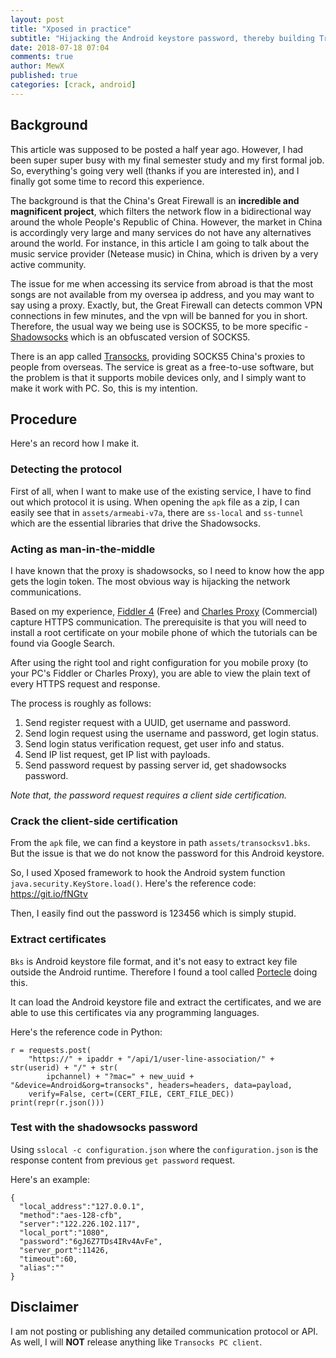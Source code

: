 ```yaml
---
layout: post
title: "Xposed in practice"
subtitle: "Hijacking the Android keystore password, thereby building Transocks PC client."
date: 2018-07-18 07:04
comments: true
author: MewX
published: true
categories: [crack, android]
---
```


## Background

This article was supposed to be posted a half year ago.
However, I had been super super busy with my final semester study and my first formal job.
So, everything's going very well (thanks if you are interested in),
and I finally got some time to record this experience.

The background is that the China's Great Firewall is an **incredible and magnificent project**,
which filters the network flow in a bidirectional way around the whole People's Republic of China.
However, the market in China is accordingly very large and many services do not have any alternatives around the world.
For instance, in this article I am going to talk about the music service provider (Netease music) in China,
which is driven by a very active community.

The issue for me when accessing its service from abroad is that the most songs are not available from my oversea ip address,
and you may want to say using a proxy.
Exactly, but, the Great Firewall can detects common VPN connections in few minutes, and the vpn will be banned for you in short.
Therefore, the usual way we being use is SOCKS5, to be more specific - [Shadowsocks](https://github.com/shadowsocks)
which is an obfuscated version of SOCKS5.

There is an app called [Transocks](https://play.google.com/store/apps/details?id=com.fobwifi.transocks&hl=en_US),
providing SOCKS5 China's proxies to people from overseas.
The service is great as a free-to-use software, but the problem is that it supports mobile devices only,
and I simply want to make it work with PC.
So, this is my intention.


## Procedure

Here's an record how I make it.


### Detecting the protocol

First of all, when I want to make use of the existing service, I have to find out which protocol it is using.
When opening the `apk` file as a zip, I can easily see that in `assets/armeabi-v7a`,
there are `ss-local` and `ss-tunnel` which are the essential libraries that drive the Shadowsocks.

### Acting as man-in-the-middle

I have known that the proxy is shadowsocks, so I need to know how the app gets the login token.
The most obvious way is hijacking the network communications.

Based on my experience, [Fiddler 4](https://www.telerik.com/fiddler) (Free) and [Charles Proxy](https://www.charlesproxy.com/) (Commercial) capture HTTPS communication.
The prerequisite is that you will need to install a root certificate on your mobile phone of which the tutorials can be found via Google Search.

After using the right tool and right configuration for you mobile proxy (to your PC's Fiddler or Charles Proxy),
you are able to view the plain text of every HTTPS request and response.

The process is roughly as follows:

1. Send register request with a UUID, get username and password.
2. Send login request using the username and password, get login status.
3. Send login status verification request, get user info and status.
4. Send IP list request, get IP list with payloads.
5. Send password request by passing server id, get shadowsocks password.

*Note that, the password request requires a client side certification.*

### Crack the client-side certification

From the `apk` file, we can find a keystore in path `assets/transocksv1.bks`.
But the issue is that we do not know the password for this Android keystore.

So, I used Xposed framework to hook the Android system function `java.security.KeyStore.load()`.
Here's the reference code: https://git.io/fNGtv

Then, I easily find out the password is 123456 which is simply stupid.

### Extract certificates

`Bks` is Android keystore file format, and it's not easy to extract key file outside the Android runtime.
Therefore I found a tool called [Portecle](http://portecle.sourceforge.net/) doing this.

It can load the Android keystore file and extract the certificates,
and we are able to use this certificates via any programming languages.

Here's the reference code in Python:

    r = requests.post(
        "https://" + ipaddr + "/api/1/user-line-association/" + str(userid) + "/" + str(
            ipchannel) + "?mac=" + new_uuid + "&device=Android&org=transocks", headers=headers, data=payload,
        verify=False, cert=(CERT_FILE, CERT_FILE_DEC))
    print(repr(r.json()))

### Test with the shadowsocks password

Using `sslocal -c configuration.json` where the `configuration.json` is the response content from previous `get password` request.

Here's an example:

```
{
  "local_address":"127.0.0.1",
  "method":"aes-128-cfb",
  "server":"122.226.102.117",
  "local_port":"1080",
  "password":"6gJ6Z7TDs4IRv4AvFe",
  "server_port":11426,
  "timeout":60,
  "alias":""
}
```

## Disclaimer

I am not posting or publishing any detailed communication protocol or API.
As well, I will **NOT** release anything like `Transocks PC client`.
